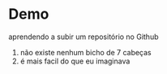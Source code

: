 # Demo 

aprendendo a subir um repositório no Github

1. não existe nenhum bicho de 7 cabeças
2. é mais facil do que eu imaginava


